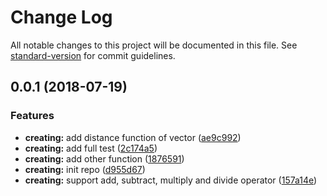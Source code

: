 # Change Log

All notable changes to this project will be documented in this file. See [standard-version](https://github.com/conventional-changelog/standard-version) for commit guidelines.

<a name="0.0.1"></a>
## 0.0.1 (2018-07-19)


### Features

* **creating:** add distance function of vector ([ae9c992](https://github.com/boycgit/vectorjs/commit/ae9c992))
* **creating:** add full test ([2c174a5](https://github.com/boycgit/vectorjs/commit/2c174a5))
* **creating:** add other function ([1876591](https://github.com/boycgit/vectorjs/commit/1876591))
* **creating:** init repo ([d955d67](https://github.com/boycgit/vectorjs/commit/d955d67))
* **creating:** support add, subtract, multiply and divide operator ([157a14e](https://github.com/boycgit/vectorjs/commit/157a14e))
